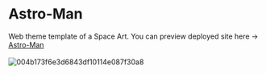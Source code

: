 # Astro-Man
Web theme template of a Space Art. You can preview deployed site here -> <a href="https://hashan99.github.io/Astro-Man/">Astro-Man</a>
<br>
<br>
![004b173f6e3d6843df10114e087f30a8](https://media.giphy.com/media/S99cgkURVO62qemEKM/giphy.gif) 


